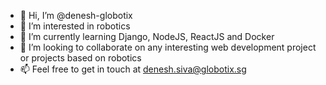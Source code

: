 - 👋 Hi, I’m @denesh-globotix
- 👀 I’m interested in robotics
- 🌱 I’m currently learning Django, NodeJS, ReactJS and Docker
- 💞️ I’m looking to collaborate on any interesting web development project or projects based on robotics
- 📫 Feel free to get in touch at denesh.siva@globotix.sg

<!---
denesh-globotix/denesh-globotix is a ✨ special ✨ repository because its `README.md` (this file) appears on your GitHub profile.
You can click the Preview link to take a look at your changes.
--->
